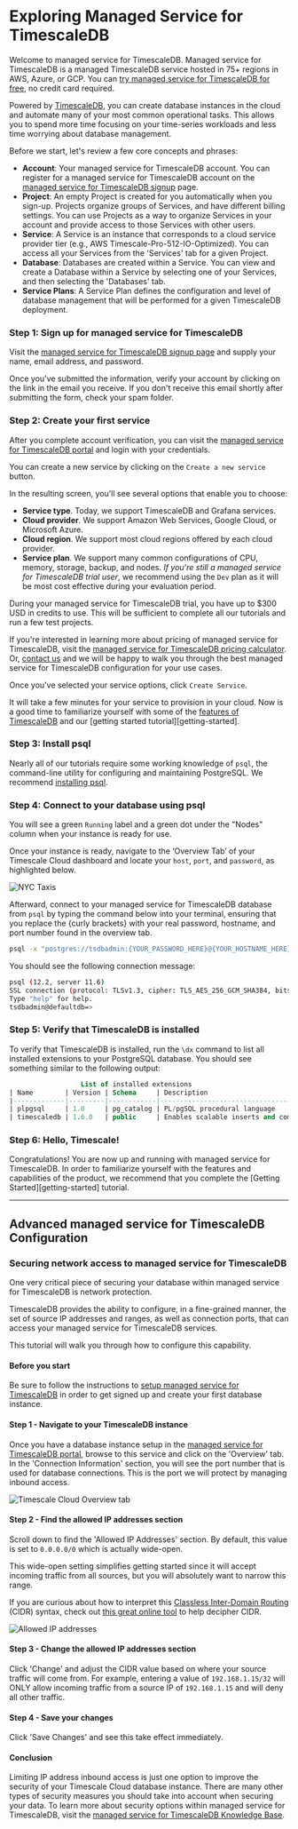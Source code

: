 # Exploring Managed Service for TimescaleDB

Welcome to managed service for TimescaleDB. Managed service for TimescaleDB is a managed TimescaleDB service hosted 
in 75+ regions in AWS, Azure, or GCP. You can [try managed service for TimescaleDB for free][sign-up], 
no credit card required.

Powered by [TimescaleDB][timescale-features], you can create database instances in the 
cloud and automate many of your most common operational tasks. This allows you 
to spend more time focusing on your time-series workloads and less time worrying 
about database management.

Before we start, let's review a few core concepts and phrases:

- **Account**: Your managed service for TimescaleDB account. You can register for a managed service for TimescaleDB account on the [managed service for TimescaleDB signup][sign-up] page.
- **Project**: An empty Project is created for you automatically when you sign-up. Projects organize groups of Services, and have different billing settings. You can use Projects as a way to organize Services in your account and provide access to those Services with other users.
- **Service**: A Service is an instance that corresponds to a cloud service provider tier (e.g., AWS Timescale-Pro-512-IO-Optimized). You can access all your Services from the 'Services' tab for a given Project.
- **Database**: Databases are created within a Service. You can view and create a Database within a Service by selecting one of your Services, and then selecting the 'Databases' tab.
- **Service Plans**: A Service Plan defines the configuration and level of database management that will be performed for a given TimescaleDB deployment.

### Step 1: Sign up for managed service for TimescaleDB

Visit the [managed service for TimescaleDB signup page][sign-up] and supply your name, email address, and password.

Once you've submitted the information, verify your account by clicking on the link in the
email you receive. If you don't receive this email shortly after submitting the form,
check your spam folder.

### Step 2: Create your first service

After you complete account verification, you can visit the [managed service for TimescaleDB portal][mst-portal] 
and login with your credentials.

You can create a new service by clicking on the `Create a new service` button.

In the resulting screen, you'll see several options that enable you to choose:

- **Service type**. Today, we support TimescaleDB and Grafana services.
- **Cloud provider**. We support Amazon Web Services, Google Cloud, or Microsoft Azure.
- **Cloud region**. We support most cloud regions offered by each cloud provider.
- **Service plan**. We support many common configurations of CPU, memory, storage, backup, and nodes. *If you're still a managed service for TimescaleDB trial user*, we recommend using the `Dev` plan as it will be most cost effective during your evaluation period.

<highlight type="tip">
During your managed service for TimescaleDB trial, you have up to $300 USD in credits to use.
This will be sufficient to complete all our tutorials and run a few test projects.
</highlight>

If you're interested in learning more about pricing of managed service for TimescaleDB, visit the
[managed service for TimescaleDB pricing calculator][timescale-pricing]. Or, [contact us][contact]
and we will be happy to walk you through the best managed service for TimescaleDB configuration
for your use cases.

Once you've selected your service options, click `Create Service`.

It will take a few minutes for your service to provision in your cloud. Now is
a good time to familiarize yourself with some of the [features of TimescaleDB][using-timescale]
and our [getting started tutorial][getting-started].

### Step 3: Install psql

Nearly all of our tutorials require some working knowledge of `psql`, the command-line
utility for configuring and maintaining PostgreSQL. We recommend
[installing psql][install-psql].

### Step 4: Connect to your database using psql

You will see a green `Running` label and a green dot under the "Nodes" column when 
your instance is ready for use.

Once your instance is ready, navigate to the ‘Overview Tab’ of your Timescale
Cloud dashboard and locate your `host`, `port`, and `password`, as highlighted below.

<img class="main-content__illustration" src="https://s3.amazonaws.com/docs.timescale.com/hello-timescale/NYC_figure1_1.png" alt="NYC Taxis"/>

Afterward, connect to your managed service for TimescaleDB database from `psql`
by typing the command below into your terminal,
ensuring that you replace the {curly brackets} with your real
password, hostname, and port number found in the overview tab.

```bash
psql -x "postgres://tsdbadmin:{YOUR_PASSWORD_HERE}@{YOUR_HOSTNAME_HERE}:{YOUR_PORT_HERE}/defaultdb?sslmode=require"
```

You should see the following connection message:

```bash
psql (12.2, server 11.6)
SSL connection (protocol: TLSv1.3, cipher: TLS_AES_256_GCM_SHA384, bits: 256, compression: off)
Type "help" for help.
tsdbadmin@defaultdb=>
```

### Step 5: Verify that TimescaleDB is installed

To verify that TimescaleDB is installed, run the `\dx` command
to list all installed extensions to your PostgreSQL database.
You should see something similar to the following output:

```sql
                  List of installed extensions
| Name        | Version | Schema     | Description                                  |
|-------------|---------|------------|----------------------------------------------|
| plpgsql     | 1.0     | pg_catalog | PL/pgSQL procedural language                 |
| timescaledb | 1.6.0   | public     | Enables scalable inserts and complex queries |
```

### Step 6: Hello, Timescale!

Congratulations! You are now up and running with managed service for TimescaleDB. In order to
familiarize yourself with the features and capabilities of the product, we
recommend that you complete the [Getting Started][getting-started] tutorial.

---

## Advanced managed service for TimescaleDB Configuration

### Securing network access to managed service for TimescaleDB

One very critical piece of securing your database within managed service for TimescaleDB is network protection.

TimescaleDB provides the ability to configure, in a fine-grained manner, the
set of source IP addresses and ranges, as well as connection ports, that can
access your managed service for TimescaleDB services.

This tutorial will walk you through how to configure this capability.

#### Before you start

Be sure to follow the instructions to [setup managed service for TimescaleDB][mst-install] in order to
get signed up and create your first database instance.

#### Step 1 - Navigate to your TimescaleDB instance

Once you have a database instance setup in the [managed service for TimescaleDB portal][mst-portal],
browse to this service and click on the 'Overview' tab. In the 'Connection Information'
section, you will see the port number that is used for database connections. This is
the port we will protect by managing inbound access.

<img class="main-content__illustration" src="https://assets.iobeam.com/images/docs/screenshots-for-securing-timescale-cloud/overview-tab.png" alt="Timescale Cloud Overview tab"/>

#### Step 2 - Find the allowed IP addresses section

Scroll down to find the 'Allowed IP Addresses' section. By default, this value is set to
`0.0.0.0/0` which is actually wide-open.

<highlight type="warning">
 This wide-open setting simplifies getting started since it will accept incoming 
 traffic from all sources, but you will absolutely want to narrow this range.
</highlight>

If you are curious about how to interpret this [Classless Inter-Domain Routing][cidr-wiki] (CIDR) syntax,
check out [this great online tool][cidr-tool] to help decipher CIDR.

<img class="main-content__illustration" src="https://assets.iobeam.com/images/docs/screenshots-for-securing-timescale-cloud/allowed-ip.png" alt="Allowed IP addresses"/>

#### Step 3 - Change the allowed IP addresses section

Click 'Change' and adjust the CIDR value based on where your source traffic will come from.
For example, entering a value of `192.168.1.15/32` will ONLY allow incoming traffic from a
source IP of `192.168.1.15` and will deny all other traffic.

#### Step 4 - Save your changes
Click 'Save Changes' and see this take effect immediately.

#### Conclusion
Limiting IP address inbound access is just one option to improve the security of your Timescale
Cloud database instance. There are many other types of security measures you should take into
account when securing your data. To learn more about security options within managed service for TimescaleDB,
visit the [managed service for TimescaleDB Knowledge Base][mst-kb].


[mst-install]: /how-to-guides/install-timescaledb//mst/installation-mst
[cidr-wiki]: https://en.wikipedia.org/wiki/Classless_Inter-Domain_Routing
[cidr-tool]: http://www.subnet-calculator.com/cidr.php
[mst-kb]: https://kb.timescale.cloud/en/collections/1600092-security
[mst-portal]: http://portal.timescale.cloud
[sign-up]: https://www.timescale.com/cloud-signup
[timescale-features]: https://www.timescale.com/products
[timescale-pricing]: https://www.timescale.com/products#cloud-pricing
[contact]: https://www.timescale.com/contact
[using-timescale]: /overview/core-concepts/
[hello-timescale]: /tutorials/tutorial-hello-timescale
[install-psql]: /how-to-guides/connecting/psql/

